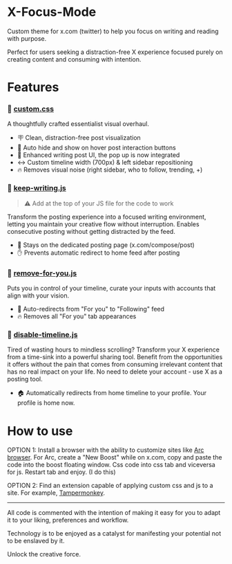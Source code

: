 # X-Focus-Mode
Custom theme for x.com (twitter) to help you focus on writing and reading with purpose.

Perfect for users seeking a distraction-free X experience focused purely on creating content and consuming with intention.

# Features
### 📄 [custom.css](https://github.com/odysmus/X-Focus-Mode/blob/main/custom.css)
A thoughtfully crafted essentialist visual overhaul.
- 🪧 Clean, distraction-free post visualization
- 🥷 Auto hide and show on hover post interaction buttons
- 📝 Enhanced writing post UI, the pop up is now integrated
- ↔️ Custom timeline width (700px) & left sidebar repositioning
- 🔥 Removes visual noise (right sidebar, who to follow, trending, +)

### 📄 [keep-writing.js](https://github.com/odysmus/X-Focus-Mode/blob/main/keep-writing.js)
> ⚠️ Add at the top of your JS file for the code to work

Transform the posting experience into a focused writing environment, letting you maintain your creative flow without interruption. Enables consecutive posting without getting distracted by the feed.
- 📍 Stays on the dedicated posting page (x.com/compose/post)
- ✋ Prevents automatic redirect to home feed after posting

### 📄 [remove-for-you.js](https://github.com/odysmus/X-Focus-Mode/blob/main/remove-for-you.js)
Puts you in control of your timeline, curate your inputs with accounts that align with your vision.
- 🔄 Auto-redirects from "For you" to "Following" feed
- 🔥 Removes all "For you" tab appearances

### 📄 [disable-timeline.js](https://github.com/odysmus/X-Focus-Mode/blob/main/disable-timeline.js)
Tired of wasting hours to mindless scrolling? Transform your X experience from a time-sink into a powerful sharing tool. Benefit from the opportunities it offers without the pain that comes from consuming irrelevant content that has no real impact on your life. No need to delete your account - use X as a posting tool.
- 🏠 Automatically redirects from home timeline to your profile. Your profile is home now.


# How to use
OPTION 1: Install a browser with the ability to customize sites like [Arc browser](https://arc.net/). For Arc, create a "New Boost" while on x.com, copy and paste the code into the boost floating window. Css code into css tab and viceversa for js. Restart tab and enjoy. (I do this)

OPTION 2: Find an extension capable of applying custom css and js to a site. For example, [Tampermonkey](https://chromewebstore.google.com/detail/tampermonkey/dhdgffkkebhmkfjojejmpbldmpobfkfo?hl=en-US).

---

All code is commented with the intention of making it easy for you to adapt it to your liking, preferences and workflow.

Technology is to be enjoyed as a catalyst for manifesting your potential not to be enslaved by it.

Unlock the creative force.


